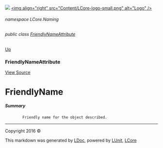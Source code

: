 ![](Content/LCore-banner-small.png "")
[&lt;img align=&quot;right&quot; src=&quot;Content/LCore-logo-small.png&quot; alt=&quot;Logo&quot; /&gt;](../README.md)

###### namespace LCore.Naming

###### public class [FriendlyNameAttribute](docs/FriendlyNameAttribute.md)
[Up](docs/FriendlyNameAttribute.md)

### FriendlyNameAttribute
[View Source](Naming/Attributes/FriendlyNameAttribute.cs)

# FriendlyName

##### Summary

            Friendly name for the object described.
            



---

Copyright 2016 &copy; [](../README.md) [](../TableOfContents.md)

This markdown was generated by [LDoc](https://github.com/CodeSingularity/LDoc), powered by [LUnit](https://github.com/CodeSingularity/LUnit), [LCore](https://github.com/CodeSingularity/LCore)
